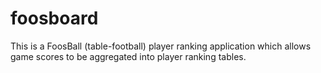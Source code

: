 foosboard
=========

This is a FoosBall (table-football) player ranking application which allows game scores to be aggregated into player ranking tables.
